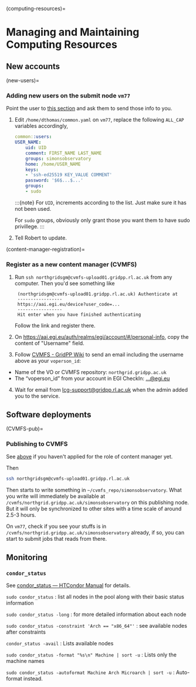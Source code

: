 (computing-resources)=
# Managing and Maintaining Computing Resources

## New accounts

(new-users)=
### Adding new users on the submit node `vm77`

Point the user to [this section](#obtaining-unix-account) and ask them to send those info to you.

1. Edit `/home/dthomas/common.yaml` on `vm77`, replace the following `ALL_CAP` variables accordingly,

    ```yaml
    common::users:
    USER_NAME:
        uid: UID
        comment: FIRST_NAME LAST_NAME
        groups: simonsobservatory
        home: /home/USER_NAME
        keys:
        - 'ssh-ed25519 KEY_VALUE COMMENT'
        password: '$6$...$...'
        groups:
        - sudo
    ```

    :::{note}
    For `UID`, increments according to the list. Just make sure it has not been used.

    For `sudo` groups, obviously only grant those you want them to have sudo privillege.
    :::

2. Tell Robert to update.

(content-manager-registration)=
### Register as a new content manager (CVMFS)

1. Run `ssh northgridsgm@cvmfs-upload01.gridpp.rl.ac.uk` from any computer. Then you'd see something like

        (northgridsgm@cvmfs-upload01.gridpp.rl.ac.uk) Authenticate at
        -----------------
        https://aai.egi.eu/device?user_code=...
        -----------------
        Hit enter when you have finished authenticating

    Follow the link and register there.

2. On <https://aai.egi.eu/auth/realms/egi/account/#/personal-info>, copy the content of "Username" field.

3. Follow [CVMFS - GridPP Wiki](https://www.gridpp.ac.uk/wiki/CVMFS#Request_access) to send an email including the username above as your `voperson_id`:

- Name of the VO or CVMFS repository: `northgrid.gridpp.ac.uk`
- The “voperson_id” from your account in EGI CheckIn: ...@egi.eu

4. Wait for email from <lcg-support@gridpp.rl.ac.uk> when the admin added you to the service.

## Software deployments

(CVMFS-pub)=
### Publishing to CVMFS

See [above](#content-manager-registration) if you haven't applied for the role of content manager yet.

Then

```sh
ssh northgridsgm@cvmfs-upload01.gridpp.rl.ac.uk
```

Then starts to write something in `~/cvmfs_repo/simonsobservatory`. What you write will immediately be available at `/cvmfs/northgrid.gridpp.ac.uk/simonsobservatory` on this publishing node. But it will only be synchronized to other sites with a time scale of around 2.5-3 hours.

On `vm77`, check if you see your stuffs is in `/cvmfs/northgrid.gridpp.ac.uk/simonsobservatory` already, if so, you can start to submit jobs that reads from there.

## Monitoring

### `condor_status`

See [condor_status — HTCondor Manual](https://htcondor.readthedocs.io/en/latest/man-pages/condor_status.html) for details.

`sudo condor_status`
: list all nodes in the pool along with their basic status information

`sudo condor_status -long`
: for more detailed information about each node

`sudo condor_status -constraint 'Arch == "x86_64"'`
: see available nodes after constraints

`condor_status -avail`
: Lists available nodes

`sudo condor_status -format "%s\n" Machine | sort -u`
: Lists only the machine names

`sudo condor_status -autoformat Machine Arch Microarch | sort -u`
: Auto-format instead.
